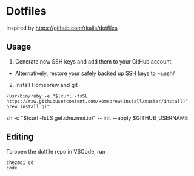 # Dotfiles

Inspired by https://github.com/rkalis/dotfiles

## Usage

1. Generate new SSH keys and add them to your GitHub account
 - Alternatively, restore your safely backed up SSH keys to ~/.ssh/
2. Install Homebrew and git
```
/usr/bin/ruby -e "$(curl -fsSL https://raw.githubusercontent.com/Homebrew/install/master/install)"
brew install git
```


sh -c "$(curl -fsLS get.chezmoi.io)" -- init --apply $GITHUB_USERNAME

## Editing
To open the dotfile repo in VSCode, run 
```
chezmoi cd 
code .
 ```